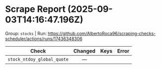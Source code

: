 # Scrape Report (2025-09-03T14:16:47.196Z)

Group: `stocks`  |  Run: https://github.com/AlbertoRoca96/scraping-checks-scheduler/actions/runs/17436348306

| Check | Changed | Keys | Error |
|---|:---:|:--|:--|
| `stock_ntdoy_global_quote` | — |  |  |
